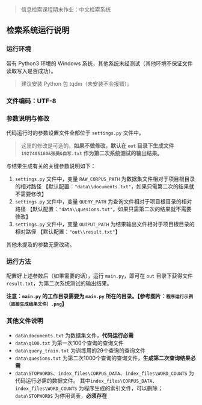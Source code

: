 > 信息检索课程期末作业：中文检索系统

## 检索系统运行说明

### 运行环境

带有 Python3 环境的 Windows 系统，其他系统未经测试（其他环境不保证文件读取写入是否成功）。

> 建议安装 Python 包 tqdm（未安装不会报错）。

### 文件编码：UTF-8

### 参数说明与修改

代码运行时的参数设置文件全部位于 `settings.py` 文件中。

> 这里的修改是可选的。**如果不做修改，默认在 `out` 目录下生成文件 `1927405160&张昊&自写.txt` 作为第二次系统测试的输出结果。**

与结果生成有关的关键参数说明如下：

1. `settings.py` 文件中，变量 `RAW_CORPUS_PATH` 为数据集文件相对于项目根目录的相对路径
   【默认配置：`"data\\documents.txt"`，如果只需第二次的结果就不需要修改】
2. `settings.py` 文件中，变量 `QUERY_PATH` 为查询文件相对于项目根目录的相对路径
   【默认配置：`"data\\quesions.txt"`，如果只需第二次的结果就不需要修改】
3. `settings.py` 文件中，变量 `OUTPUT_PATH` 为结果输出文件相对于项目根目录的相对路径
   【默认配置：`"out\\result.txt"`】 

其他未提及的参数无需改动。

### 运行方法

配置好上述参数后（如果需要的话），运行 `main.py`，即可在 `out` 目录下获得文件 `result.txt`，为第二次系统测试的输出结果。

**注意：`main.py` 的工作目录需要为 `main.py` 所在的目录。【参考图片：`程序运行示例（直接生成结果文件）.png`】**

### 其他文件说明

+ `data\documents.txt` 为数据集文件，**代码运行必需**
+ `data\q100.txt` 为第一次100个查询的查询文件
+ `data\query_train.txt` 为训练用的29个查询的查询文件
+ `data\quesions.txt` 为第二次1000个查询的查询文件，**生成第二次查询结果必需**
+ `data\STOPWORDS`、`index_files\CORPUS_DATA`、`index_files\WORD_COUNTS` 为代码运行必需的数据文件。
  其中`index_files\CORPUS_DATA`、`index_files\WORD_COUNTS` 为程序生成的索引文件，可以删除；`data\STOPWORDS` 为停用词表，**必须存在**
